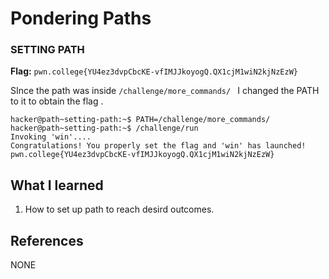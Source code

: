# Pondering Paths 

### SETTING PATH 

**Flag:** `pwn.college{YU4ez3dvpCbcKE-vfIMJJkoyogQ.QX1cjM1wiN2kjNzEzW}`

SInce the path was inside `/challenge/more_commands/ ` I changed the PATH to it to obtain the flag .
```
hacker@path~setting-path:~$ PATH=/challenge/more_commands/
hacker@path~setting-path:~$ /challenge/run 
Invoking 'win'....
Congratulations! You properly set the flag and 'win' has launched!
pwn.college{YU4ez3dvpCbcKE-vfIMJJkoyogQ.QX1cjM1wiN2kjNzEzW}
```

## What I learned

1. How to set up path to reach desird outcomes.

## References

NONE
